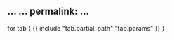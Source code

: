 ...
...
permalink: ...
---

<div class="tabs">
for tab {
{{ include "tab.partial_path" "tab.params" }}
}
</div>

